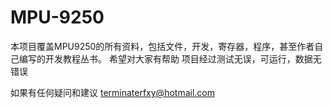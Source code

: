 MPU-9250
========
本项目覆盖MPU9250的所有资料，包括文件，开发，寄存器，程序，甚至作者自己编写的开发教程丛书。
希望对大家有帮助
项目经过测试无误，可运行，数据无错误

如果有任何疑问和建议
terminaterfxy@hotmail.com
